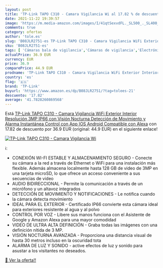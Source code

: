 ```yaml
---
layout: post
title: 'TP-Link TAPO C310 - Camara Vigilancia Wi al 17.82 % de descuento'
date: 2021-11-22 19:39:57
image: 'https://m.media-amazon.com/images/I/41qtSexvdFL._SL500_._SL400_.jpg'
comments: true
category: ofertas
author: 'tole.es'
slug: 'B08JLR2751-es TP-Link TAPO C310 - Camara Vigilancia WiFi Exterior...'
sku: 'B08JLR2751-es'
tags: [ 'Cámaras bala de vigilancia','Cámaras de vigilancia','Electrónica','Fotografía y videocámaras','alexa','tp-link', ]
actualPrice: 36.9 EUR
currency: EUR
price: 36.9
comparePrice: 44.9 EUR
prodname: 'TP-Link TAPO C310 - Camara Vigilancia WiFi Exterior Interior Resolución 3MP  IP66 con Visión Nocturna  Detección de Movimiento y Alarma Instantánea  Control con App IOS  Android  Compatible con Alexa'
country: 'es'
flag: '🇪🇸'
brand: 'TP-Link'
buyurl: 'https://www.amazon.es/dp/B08JLR2751/?tag=tolees-21'
descuento: '17.82'
average: '41.7828260869568'
---
```


Está [TP-Link TAPO C310 - Camara Vigilancia WiFi Exterior Interior Resolución 3MP  IP66 con Visión Nocturna  Detección de Movimiento y Alarma Instantánea  Control con App IOS  Android  Compatible con Alexa](https://www.amazon.es/dp/B08JLR2751/?tag=tolees-21) con 17.82 de descuento por 36.9 EUR (original: 44.9 EUR) en el siguiente enlace!

[![TP-Link TAPO C310 - Camara Vigilancia Wi](https://m.media-amazon.com/images/I/41qtSexvdFL._SL500_._SL400_.jpg)](https://www.amazon.es/dp/B08JLR2751/?tag=tolees-21)

ℹ️:

- CONEXIÓN WI-FI ESTABLE Y ALMACENAMIENTO SEGURO - Conecte su cámara a la red a través de Ethernet o WiFi para una instalación más flexible. Además almacena localmente hasta 128 GB de video de 3MP en una tarjeta microSD, lo que ofrece un acceso conveniente a sus secuencias de video
- AUDIO BIDIRECCIONAL - Permite la comunicación a través de un micrófono y un altavoz integrados
- DETECCIÓN DE MOVIMIENTO Y NOTIFICACIONES - Le notifica cuando la cámara detecta movimiento
- IDEAL PARA EL EXTERIOR - Certificado IP66 convierte esta cámara ideal para exteriores resistente al agua y al polvo
- CONTROL POR VOZ - Libere sus manos funciona con el Asistente de Google y Amazon Alexa para una mayor comodidad
- VIDEO DE ULTRA ALTA DEFINICIÓN - Graba todas las imágenes con una definición nítida de 3 MP.
- VISIÓN NOCTURNA AVANZADA - Proporciona una distancia visual de hasta 30 metros incluso en la oscuridad tota
- ALARMA DE LUZ Y SONIDO - active efectos de luz y sonido para asustar a los visitantes no deseados.

[🛒 Ver la oferta!!](https://www.amazon.es/dp/B08JLR2751/?tag=tolees-21)
